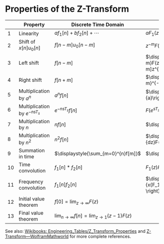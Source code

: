 # Properties of the Z-Transform

| &nbsp; | Property | Discrete Time Domain | $\displaystyle{\mathcal{Z}}$ Transform |
|---|---------------|----------------------|----------------------------------------|
| 1 | Linearity | $\displaystyle{af_1[n]+bf_2[n]+\cdots}$ | $\displaystyle{aF_1(z)+bF_2(z)+\cdots}$ |
| 2 | Shift of $\displaystyle{x[n]u_0[n]}$ | $\displaystyle{f[n-m]u_0[n-m]}$ | $\displaystyle{z^{-m}F(z)}$ |
| 3 | Left shift | $\displaystyle{f[n-m]}$ | $\displaystyle{z^{-m}F(z)+\sum_{n=0}^{m-1}f[n-m]z^{-n}}$ |
| 4 | Right shift | $\displaystyle{f[n+m]}$ | $\displaystyle{z^{m}F(z)+\sum_{n=-m}^{-1}f[n+m]z^{-n}}$ |
| 5 | Multiplication by $\displaystyle{a^n}$ | $\displaystyle{a^nf[n]}$ | $\displaystyle{F\left(\frac{z}{a}\right)}$ |
| 6 | Multiplication by $\displaystyle{e^{-nsT_s}}$ | $\displaystyle{e^{-nsT_s}f[n]}$ | $\displaystyle{F\left(e^{sT_s}z\right)}$ |
| 7 | Multiplication by $\displaystyle{n}$ | $\displaystyle{nf[n]}$ | $\displaystyle{-z\frac{d}{dz}F(z)}$ |
| 8 | Multiplication by $\displaystyle{n^2}$ | $\displaystyle{n^2f[n]}$ | $\displaystyle{-z\frac{d}{dz}F(z)+z^2\frac{d^2}{dz^2}F(z)}$ |
| 9 | Summation in time | $\displaystyle{\sum_{m=0}^{n}f[m]}$ | $\displaystyle{\frac{z}{z-1}F(z)}$ |
| 10 | Time convolution | $\displaystyle{f_1[n]*f_2[n]}$ | $\displaystyle{F_1(z)F_2(z)}$ |
| 11 | Frequency convolution | $\displaystyle{f_1[n]f_2[n]}$ | $\displaystyle{\frac{1}{j2\pi }\oint {x{F_1}(v){F_2}\left( {\frac{z}{v}} \right)} {v^{ - 1}}dv}$ |
| 12 | Initial value theorem | $\displaystyle{f[0]=\lim_{z\to\infty}F(z)}$ | |
| 13 | Final value theorem| $\displaystyle{\lim_{n\to\infty}f[n]=\lim_{z\to 1}(z-1)F(z)}$ | |

See also: [Wikibooks: Engineering_Tables/Z_Transform_Properties](https://en.wikibooks.org/wiki/Engineering_Tables/Z_Transform_Properties) and [Z-Transform&mdash;WolframMathworld](https://mathworld.wolfram.com/Z-Transform.html) for more complete references.

